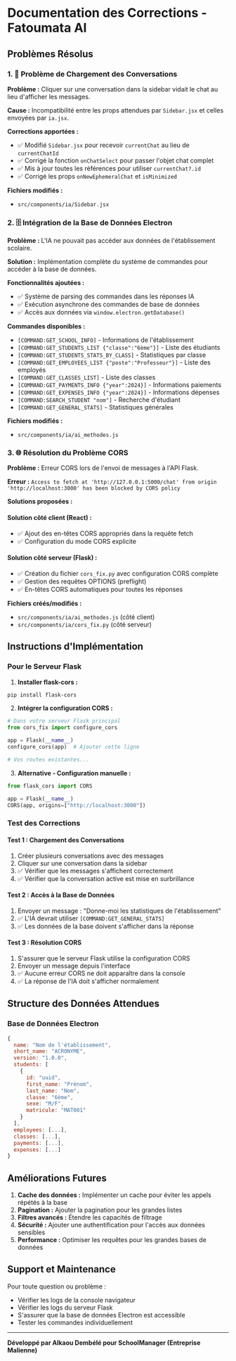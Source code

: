 # Documentation des Corrections - Fatoumata AI

## Problèmes Résolus

### 1. 🔧 Problème de Chargement des Conversations

**Problème :** Cliquer sur une conversation dans la sidebar vidait le chat au lieu d'afficher les messages.

**Cause :** Incompatibilité entre les props attendues par `Sidebar.jsx` et celles envoyées par `ia.jsx`.

**Corrections apportées :**
- ✅ Modifié `Sidebar.jsx` pour recevoir `currentChat` au lieu de `currentChatId`
- ✅ Corrigé la fonction `onChatSelect` pour passer l'objet chat complet
- ✅ Mis à jour toutes les références pour utiliser `currentChat?.id`
- ✅ Corrigé les props `onNewEphemeralChat` et `isMinimized`

**Fichiers modifiés :**
- `src/components/ia/Sidebar.jsx`

### 2. 🗄️ Intégration de la Base de Données Electron

**Problème :** L'IA ne pouvait pas accéder aux données de l'établissement scolaire.

**Solution :** Implémentation complète du système de commandes pour accéder à la base de données.

**Fonctionnalités ajoutées :**
- ✅ Système de parsing des commandes dans les réponses IA
- ✅ Exécution asynchrone des commandes de base de données
- ✅ Accès aux données via `window.electron.getDatabase()`

**Commandes disponibles :**
- `[COMMAND:GET_SCHOOL_INFO]` - Informations de l'établissement
- `[COMMAND:GET_STUDENTS_LIST {"classe":"6ème"}]` - Liste des étudiants
- `[COMMAND:GET_STUDENTS_STATS_BY_CLASS]` - Statistiques par classe
- `[COMMAND:GET_EMPLOYEES_LIST {"poste":"Professeur"}]` - Liste des employés
- `[COMMAND:GET_CLASSES_LIST]` - Liste des classes
- `[COMMAND:GET_PAYMENTS_INFO {"year":2024}]` - Informations paiements
- `[COMMAND:GET_EXPENSES_INFO {"year":2024}]` - Informations dépenses
- `[COMMAND:SEARCH_STUDENT "nom"]` - Recherche d'étudiant
- `[COMMAND:GET_GENERAL_STATS]` - Statistiques générales

**Fichiers modifiés :**
- `src/components/ia/ai_methodes.js`

### 3. 🌐 Résolution du Problème CORS

**Problème :** Erreur CORS lors de l'envoi de messages à l'API Flask.

**Erreur :** `Access to fetch at 'http://127.0.0.1:5000/chat' from origin 'http://localhost:3000' has been blocked by CORS policy`

**Solutions proposées :**

#### Solution côté client (React) :
- ✅ Ajout des en-têtes CORS appropriés dans la requête fetch
- ✅ Configuration du mode CORS explicite

#### Solution côté serveur (Flask) :
- ✅ Création du fichier `cors_fix.py` avec configuration CORS complète
- ✅ Gestion des requêtes OPTIONS (preflight)
- ✅ En-têtes CORS automatiques pour toutes les réponses

**Fichiers créés/modifiés :**
- `src/components/ia/ai_methodes.js` (côté client)
- `src/components/ia/cors_fix.py` (côté serveur)

## Instructions d'Implémentation

### Pour le Serveur Flask

1. **Installer flask-cors :**
```bash
pip install flask-cors
```

2. **Intégrer la configuration CORS :**
```python
# Dans votre serveur Flask principal
from cors_fix import configure_cors

app = Flask(__name__)
configure_cors(app)  # Ajouter cette ligne

# Vos routes existantes...
```

3. **Alternative - Configuration manuelle :**
```python
from flask_cors import CORS

app = Flask(__name__)
CORS(app, origins=["http://localhost:3000"])
```

### Test des Corrections

#### Test 1 : Chargement des Conversations
1. Créer plusieurs conversations avec des messages
2. Cliquer sur une conversation dans la sidebar
3. ✅ Vérifier que les messages s'affichent correctement
4. ✅ Vérifier que la conversation active est mise en surbrillance

#### Test 2 : Accès à la Base de Données
1. Envoyer un message : "Donne-moi les statistiques de l'établissement"
2. ✅ L'IA devrait utiliser `[COMMAND:GET_GENERAL_STATS]`
3. ✅ Les données de la base doivent s'afficher dans la réponse

#### Test 3 : Résolution CORS
1. S'assurer que le serveur Flask utilise la configuration CORS
2. Envoyer un message depuis l'interface
3. ✅ Aucune erreur CORS ne doit apparaître dans la console
4. ✅ La réponse de l'IA doit s'afficher normalement

## Structure des Données Attendues

### Base de Données Electron
```javascript
{
  name: "Nom de l'établissement",
  short_name: "ACRONYME",
  version: "1.0.0",
  students: [
    {
      id: "uuid",
      first_name: "Prénom",
      last_name: "Nom",
      classe: "6ème",
      sexe: "M/F",
      matricule: "MAT001"
    }
  ],
  employees: [...],
  classes: [...],
  payments: [...],
  expenses: [...]
}
```

## Améliorations Futures

1. **Cache des données :** Implémenter un cache pour éviter les appels répétés à la base
2. **Pagination :** Ajouter la pagination pour les grandes listes
3. **Filtres avancés :** Étendre les capacités de filtrage
4. **Sécurité :** Ajouter une authentification pour l'accès aux données sensibles
5. **Performance :** Optimiser les requêtes pour les grandes bases de données

## Support et Maintenance

Pour toute question ou problème :
- Vérifier les logs de la console navigateur
- Vérifier les logs du serveur Flask
- S'assurer que la base de données Electron est accessible
- Tester les commandes individuellement

---

**Développé par Alkaou Dembélé pour SchoolManager (Entreprise Malienne)**
